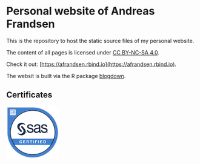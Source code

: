 # Personal website of Andreas Frandsen

This is the repository to host the static source files of my personal website.

The content of all pages is licensed under [CC BY-NC-SA 4.0](https://creativecommons.org/licenses/by-nc-sa/4.0/).

Check it out: [https://afrandsen.rbind.io](https://afrandsen.rbind.io).

The websit is built via the R package [blogdown](https://github.com/rstudio/blogdown).

## Certificates

<a href='https://www.credly.com/badges/9c3ab9bb-48bd-4e74-a270-1553e327f46a/public_url'><img src='static/images/sas-certified-specialist-base-programming-using-sas-9-4.png' align="left" height="138.5" title="SAS Certified Specialist: Base Programming Using SAS 9.4" /></a>
